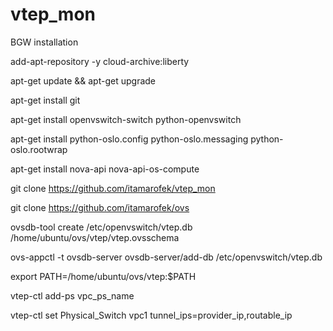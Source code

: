 # vtep_mon
BGW installation

add-apt-repository -y cloud-archive:liberty

apt-get update && apt-get upgrade

apt-get install git

apt-get install openvswitch-switch python-openvswitch

apt-get install python-oslo.config python-oslo.messaging python-oslo.rootwrap

apt-get install  nova-api nova-api-os-compute

git clone https://github.com/itamarofek/vtep_mon

git clone https://github.com/itamarofek/ovs

ovsdb-tool create /etc/openvswitch/vtep.db /home/ubuntu/ovs/vtep/vtep.ovsschema

ovs-appctl -t ovsdb-server ovsdb-server/add-db /etc/openvswitch/vtep.db

export PATH=/home/ubuntu/ovs/vtep:$PATH

vtep-ctl add-ps vpc_ps_name

vtep-ctl set Physical_Switch vpc1 tunnel_ips=provider_ip,routable_ip 
